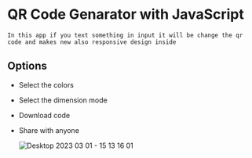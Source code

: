 
# QR Code Genarator with JavaScript

```
In this app if you text something in input it will be change the qr code and makes new also responsive design inside
```




## Options

- Select the colors
- Select the dimension mode
- Download code
- Share with anyone

  ![Desktop 2023 03 01 - 15 13 16 01](https://user-images.githubusercontent.com/103891036/223668022-2a9f4aa5-75f4-44a2-b56f-ca3721e8ed9e.gif)
